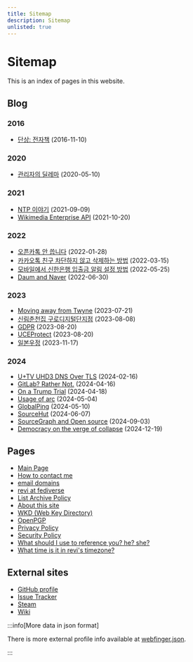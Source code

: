 ```yaml
---
title: Sitemap
description: Sitemap
unlisted: true
---
```


<!--
SPDX-FileCopyrightText: (C) 2024 Hong Yongmin (https://revi.xyz/) <yewon@revi.email>

SPDX-License-Identifier: LicenseRef-CC-BY-2.0-KR
-->

# Sitemap

This is an index of pages in this website.

## Blog

<!-- Sort by month/day then alphabet for same day articles. -->

### 2016

- [단상: 전자책](../blog/2016/11/18/전자책/) (2016-11-10)

### 2020

- [관리자의 딜레마](../blog/2020/05/10/%EA%B4%80%EB%A6%AC%EC%9E%90/) (2020-05-10)

### 2021

- [NTP 이야기](../blog/2021/09/09/NTP/) (2021-09-09)
- [Wikimedia Enterprise API](../blog/2021/10/20/Wikimedia-Enterprise-API/) (2021-10-20)

### 2022

- [오픈카톡 안 씁니다](../blog/2022/01/28/%EC%98%A4%ED%94%88%EC%B9%B4%ED%86%A1/) (2022-01-28)
- [카카오톡 친구 차단하지 않고 삭제하는 방법](../blog/2022/03/15/%EC%B9%B4%ED%86%A1%EC%B9%9C%EA%B5%AC%EC%82%AD%EC%A0%9C/) (2022-03-15)
- [모바일에서 신한은행 입출금 알림 설정 방법](../blog/2022/05/25/%EC%8B%A0%ED%95%9C%EC%9D%80%ED%96%89%20%EB%AA%A8%EB%B0%94%EC%9D%BC/) (2022-05-25)
- [Daum and Naver](../blog/2022/06/30/daum%20and%20naver/) (2022-06-30)

### 2023

- [Moving away from Twyne](../blog/2023/07/21/Moving%20away%20from%20Twyne/) (2023-07-21)
- [신림춘천집 구로디지털단지점](../blog/2023/08/08/%EC%8B%A0%EB%A6%BC%EC%B6%98%EC%B2%9C%EC%A7%91%20%EA%B5%AC%EB%A1%9C%EB%94%94%EC%A7%80%ED%84%B8%EB%8B%A8%EC%A7%80%EC%A0%90/) (2023-08-08)
- [GDPR](../blog/2023/08/20/GDPR/) (2023-08-20)
- [UCEProtect](../blog/2023/08/20/uceprotect/) (2023-08-20)
- [일본우정](../blog/2023/11/17/japanpost/) (2023-11-17)

### 2024

- [U+TV UHD3 DNS Over TLS](../blog/2024/02/16/uplus-tv-uhd3-dns-over-tls/) (2024-02-16)
- [GitLab? Rather Not.](../blog/2024/04/16/gitlab-rather-not/) (2024-04-16)
- [On a Trump Trial](../blog/2024/04/18/on-a-trump-trial/) (2024-04-18)
- [Usage of arc](../blog/2024/05/04/usage-of-arc/) (2024-05-04)
- [GlobalPing](../blog/2024/05/10/globalping/) (2024-05-10)
- [SourceHut](../blog/2024/06/07/sourcehut/) (2024-06-07)
- [SourceGraph and Open source](../blog/2024/09/03/Sourcegraph/) (2024-09-03)
- [Democracy on the verge of collapse](../blog/2024/12/19/collapsing-democracy/) (2024-12-19)

## Pages

<!-- Sort by URL alphabetically. -->

- [Main Page](../)
- [How to contact me](../contact-method/)
- [email domains](../email-domains/)
- [revi at fediverse](../fediverse/)
- [List Archive Policy](../list-archive/)
- [About this site](../meta/)
- [WKD (Web Key Directory)](../meta/wkd/)
- [OpenPGP](../pgp/)
- [Privacy Policy](../privacy-policy/)
- [Security Policy](../security)
- [What should I use to reference you? he? she?](../pronoun-is/)
- [What time is it in revi's timezone?](../time/)

## External sites

- [GitHub profile](https://github.com/revi)
- [Issue Tracker](https://issuetracker.revi.xyz/)
- [Steam](https://steamcommunity.com/id/enhawiki/)
- [Wiki](https://revi.wiki/wiki/)

:::info[More data in json format]

There is more external profile info available at
[webfinger.json](https://revi.xyz/webfinger.json).

:::
